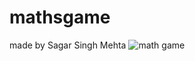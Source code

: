 
# mathsgame
made by Sagar Singh Mehta
![math game](https://user-images.githubusercontent.com/82405833/214709918-ed298e1e-23b4-4f38-9fbf-955cae2fac34.PNG)
